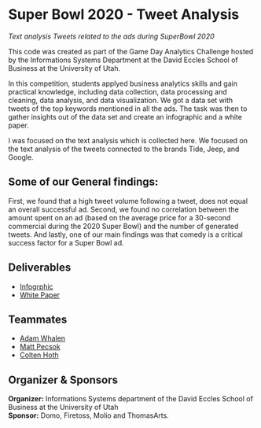 # Super Bowl 2020 - Tweet Analysis
*Text analysis Tweets related to the ads during SuperBowl 2020*

This code was created as part of the Game Day Analytics Challenge hosted by the Informations Systems Department at the David Eccles School of Business at the University of Utah.

In this competition, students applyed business analytics skills and gain practical knowledge, including data collection, data processing and cleaning, data analysis, and data visualization. We got a data set with tweets of the top keywords mentioned in all the ads. The task was then to gather insights out of the data set and create an infographic and a white paper.

I was focused on the text analysis which is collected here. We focused on the text analysis of the tweets connected to the brands Tide, Jeep, and Google.


## Some of our General findings:
First, we found that a high tweet volume following a tweet, does not equal an overall successful ad. Second, we found no correlation between the amount spent on an ad (based on the average price for a 30-second commercial during the 2020 Super Bowl) and the number of generated tweets. And lastly, one of our main findings was that comedy is a critical success factor for a Super Bowl ad.


## Deliverables
* [Infogrphic](https://www.jonasvitt.com/blog/superbowl2020-infographic/)
* [White Paper](https://www.jonasvitt.com/blog/superbowl2020-analysis/)


## Teammates
* [Adam Whalen](https://www.linkedin.com/in/adam-whalen-591352107/)
* [Matt Pecsok](https://www.linkedin.com/in/matthew-pecsok-69759767/)
* [Colten Hoth](https://www.linkedin.com/in/colten-hoth-4b305830/)


## Organizer & Sponsors
**Organizer:** Informations Systems department of the David Eccles School of Business at the University of Utah\
**Sponsor:** Domo, Firetoss, Molio and ThomasArts.
